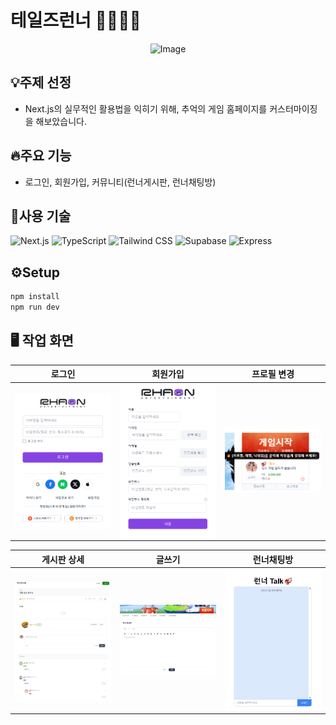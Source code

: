 # 테일즈런너 🏃‍♂️🏃‍♀️

<p align="center">
    <img src="https://github.com/user-attachments/assets/da9aeba2-d76d-46b3-ba7c-0bd30bde7bc2" alt="Image" width="250">
</p>


## 💡주제 선정
- Next.js의 실무적인 활용법을 익히기 위해, 추억의 게임 홈페이지를 커스터마이징을 해보았습니다.

  
## 🔥주요 기능
-  로그인, 회원가입, 커뮤니티(런너게시판, 런너채팅방)


## 🚀사용 기술 

  ![Next.js](https://img.shields.io/badge/Next.js-000000?logo=nextdotjs&logoColor=white&style=flat-square)
  ![TypeScript](https://img.shields.io/badge/TypeScript-3178C6?logo=typescript&logoColor=white&style=flat-square)
  ![Tailwind CSS](https://img.shields.io/badge/Tailwind_CSS-06B6D4?logo=tailwindcss&logoColor=white&style=flat-square)
  ![Supabase](https://img.shields.io/badge/Supabase-3ECF8E?logo=supabase&logoColor=white&style=flat-square)
  ![Express](https://img.shields.io/badge/Express-000000?logo=express&logoColor=white&style=flat-square)



## ⚙️Setup

```sh
npm install
npm run dev
```

## 🖥️ 작업 화면

| 로그인 | 회원가입 | 프로필 변경 |
|------------|------------|------------|
| <img src="public/images/login.png" style="width: 300px; height: auto; display: block; margin: auto;"> | <img src="public/images/signup.png" style="width: 300px; height: auto; display: block; margin: auto;"> | <img src="public/images/profile.png" style="width: 300px; height: auto; display: block; margin: auto;"> |

| 게시판 상세 | 글쓰기 | 런너채팅방 |
|------------|------------|------------|
| <img src="public/images/board-detail.png" style="width: 300px; height: auto; display: block; margin: auto;"> | <img src="public/images/write.png" style="width: 300px; height: auto; display: block; margin: auto;"> | <img src="public/images/chat.gif" style="width: 300px; height: auto; display: block; margin: auto;"> |



